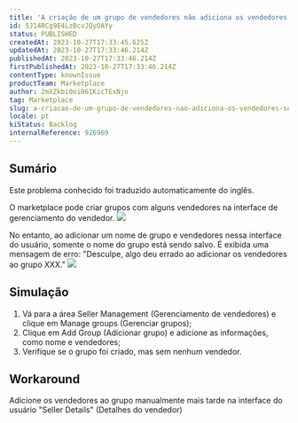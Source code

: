 ```yaml
---
title: 'A criação de um grupo de vendedores não adiciona os vendedores selecionados'
id: 5J14RCg9E4LzBcvJQyOAYy
status: PUBLISHED
createdAt: 2023-10-27T17:33:45.625Z
updatedAt: 2023-10-27T17:33:46.214Z
publishedAt: 2023-10-27T17:33:46.214Z
firstPublishedAt: 2023-10-27T17:33:46.214Z
contentType: knownIssue
productTeam: Marketplace
author: 2mXZkbi0oi061KicTExNjo
tag: Marketplace
slug: a-criacao-de-um-grupo-de-vendedores-nao-adiciona-os-vendedores-selecionados
locale: pt
kiStatus: Backlog
internalReference: 926969
---
```


## Sumário

<div class="alert alert-info">
  <p>Este problema conhecido foi traduzido automaticamente do inglês.</p>
</div>


O marketplace pode criar grupos com alguns vendedores na interface de gerenciamento do vendedor.
 ![](https://vtexhelp.zendesk.com/attachments/token/Mi9PZxDSnInogb65PbJ3fEduu/?name=image.png)

No entanto, ao adicionar um nome de grupo e vendedores nessa interface do usuário, somente o nome do grupo está sendo salvo. É exibida uma mensagem de erro:
"Desculpe, algo deu errado ao adicionar os vendedores ao grupo XXX."
 ![](https://vtexhelp.zendesk.com/attachments/token/Gd0FRbqKLDnCGFmIjuXIctxwX/?name=image.png)

## Simulação



1. Vá para a área Seller Management (Gerenciamento de vendedores) e clique em Manage groups (Gerenciar grupos);
2. Clique em Add Group (Adicionar grupo) e adicione as informações, como nome e vendedores;
3. Verifique se o grupo foi criado, mas sem nenhum vendedor.



## Workaround


Adicione os vendedores ao grupo manualmente mais tarde na interface do usuário "Seller Details" (Detalhes do vendedor)






